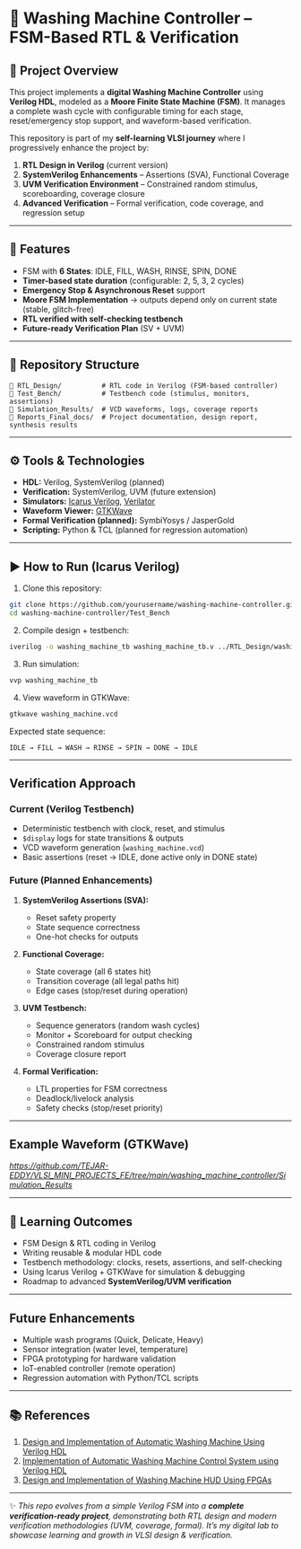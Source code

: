

# 🧺 Washing Machine Controller – FSM-Based RTL & Verification



## 📖 Project Overview

This project implements a **digital Washing Machine Controller** using **Verilog HDL**, modeled as a **Moore Finite State Machine (FSM)**.
It manages a complete wash cycle with configurable timing for each stage, reset/emergency stop support, and waveform-based verification.

This repository is part of my **self-learning VLSI journey** where I progressively enhance the project by:

1. **RTL Design in Verilog** (current version)
2. **SystemVerilog Enhancements** – Assertions (SVA), Functional Coverage
3. **UVM Verification Environment** – Constrained random stimulus, scoreboarding, coverage closure
4. **Advanced Verification** – Formal verification, code coverage, and regression setup

---

## 🔑 Features

* FSM with **6 States**: IDLE, FILL, WASH, RINSE, SPIN, DONE
* **Timer-based state duration** (configurable: 2, 5, 3, 2 cycles)
* **Emergency Stop & Asynchronous Reset** support
* **Moore FSM Implementation** → outputs depend only on current state (stable, glitch-free)
* **RTL verified with self-checking testbench**
* **Future-ready Verification Plan** (SV + UVM)

---

## 📂 Repository Structure

```
📁 RTL_Design/          # RTL code in Verilog (FSM-based controller)
📁 Test_Bench/          # Testbench code (stimulus, monitors, assertions)
📁 Simulation_Results/  # VCD waveforms, logs, coverage reports
📁 Reports_Final_docs/  # Project documentation, design report, synthesis results

```

---

## ⚙️ Tools & Technologies

* **HDL:** Verilog, SystemVerilog (planned)
* **Verification:** SystemVerilog, UVM (future extension)
* **Simulators:** [Icarus Verilog](https://steveicarus.github.io/iverilog/), [Verilator](https://www.veripool.org/verilator/)
* **Waveform Viewer:** [GTKWave](http://gtkwave.sourceforge.net/)
* **Formal Verification (planned):** SymbiYosys / JasperGold
* **Scripting:** Python & TCL (planned for regression automation)

---

## ▶️ How to Run (Icarus Verilog)

1. Clone this repository:

```bash
git clone https://github.com/yourusername/washing-machine-controller.git
cd washing-machine-controller/Test_Bench
```

2. Compile design + testbench:

```bash
iverilog -o washing_machine_tb washing_machine_tb.v ../RTL_Design/washing_machine_controller.v
```

3. Run simulation:

```bash
vvp washing_machine_tb
```

4. View waveform in GTKWave:

```bash
gtkwave washing_machine.vcd
```

 Expected state sequence:

```
IDLE → FILL → WASH → RINSE → SPIN → DONE → IDLE
```

---

## Verification Approach

###  Current (Verilog Testbench)

* Deterministic testbench with clock, reset, and stimulus
* `$display` logs for state transitions & outputs
* VCD waveform generation (`washing_machine.vcd`)
* Basic assertions (reset → IDLE, done active only in DONE state)

###  Future (Planned Enhancements)

1. **SystemVerilog Assertions (SVA):**

   * Reset safety property
   * State sequence correctness
   * One-hot checks for outputs

2. **Functional Coverage:**

   * State coverage (all 6 states hit)
   * Transition coverage (all legal paths hit)
   * Edge cases (stop/reset during operation)

3. **UVM Testbench:**

   * Sequence generators (random wash cycles)
   * Monitor + Scoreboard for output checking
   * Constrained random stimulus
   * Coverage closure report

4. **Formal Verification:**

   * LTL properties for FSM correctness
   * Deadlock/livelock analysis
   * Safety checks (stop/reset priority)

---

## Example Waveform (GTKWave)

*https://github.com/TEJAR-EDDY/VLSI_MINI_PROJECTS_FE/tree/main/washing_machine_controller/Simulation_Results*

---

## 📝 Learning Outcomes

* FSM Design & RTL coding in Verilog
* Writing reusable & modular HDL code
* Testbench methodology: clocks, resets, assertions, and self-checking
* Using Icarus Verilog + GTKWave for simulation & debugging
* Roadmap to advanced **SystemVerilog/UVM verification**

---

##  Future Enhancements

* Multiple wash programs (Quick, Delicate, Heavy)
* Sensor integration (water level, temperature)
* FPGA prototyping for hardware validation
* IoT-enabled controller (remote operation)
* Regression automation with Python/TCL scripts

---

## 📚 References

1. [Design and Implementation of Automatic Washing Machine Using Verilog HDL](https://eudoxuspress.com/index.php/pub/article/download/2634/1851/5027?utm_source=chatgpt.com)
2. [Implementation of Automatic Washing Machine Control System using Verilog HDL](https://www.jetir.org/view?paper=JETIR2503956&utm_source=chatgpt.com)
3. [Design and Implementation of Washing Machine HUD Using FPGAs](https://arxiv.org/abs/2506.11287?utm_source=chatgpt.com)

---

✨ *This repo evolves from a simple Verilog FSM into a **complete verification-ready project**, demonstrating both RTL design and modern verification methodologies (UVM, coverage, formal). It’s my digital lab to showcase learning and growth in VLSI design & verification.*






